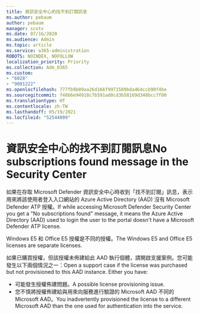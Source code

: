 ```yaml
---
title: 資訊安全中心的找不到訂閱訊息
ms.author: pebaum
author: pebaum
manager: scotv
ms.date: 07/16/2020
ms.audience: Admin
ms.topic: article
ms.service: o365-administration
ROBOTS: NOINDEX, NOFOLLOW
localization_priority: Priority
ms.collection: Adm_O365
ms.custom:
- "6028"
- "9001222"
ms.openlocfilehash: 777fb9b09aa26d166f9971589bda464ccb90f4be
ms.sourcegitcommit: f4866e94918c7b591ad0cd3b58169d340bcc7f00
ms.translationtype: HT
ms.contentlocale: zh-TW
ms.lasthandoff: 05/19/2021
ms.locfileid: "52544099"
---
```

# <a name="no-subscriptions-found-message-in-the-security-center"></a><span data-ttu-id="2aec6-102">資訊安全中心的找不到訂閱訊息</span><span class="sxs-lookup"><span data-stu-id="2aec6-102">No subscriptions found message in the Security Center</span></span>

<span data-ttu-id="2aec6-103">如果在存取 Microsoft Defender 資訊安全中心時收到「找不到訂閱」訊息，表示用來將該使用者登入入口網站的 Azure Active Directory (AAD) 沒有 Microsoft Defender ATP 授權。</span><span class="sxs-lookup"><span data-stu-id="2aec6-103">If while accessing Microsoft Defender Security Center you get a "No subscriptions found" message, it means the Azure Active Directory (AAD) used to login the user to the portal doesn't have a Microsoft Defender ATP license.</span></span>  

<span data-ttu-id="2aec6-104">Windows E5 和 Office E5 授權是不同的授權。</span><span class="sxs-lookup"><span data-stu-id="2aec6-104">The Windows E5 and Office E5 licenses are separate licenses.</span></span>

<span data-ttu-id="2aec6-p101">如果已購買授權，但該授權未佈建給此 AAD 執行個體，請開啟支援案例。您可能發生以下兩個情況之一：</span><span class="sxs-lookup"><span data-stu-id="2aec6-p101">Open a support case if the license was purchased but not provisioned to this AAD instance. Either you have:</span></span> <br/>
-   <span data-ttu-id="2aec6-107">可能發生授權佈建問題。</span><span class="sxs-lookup"><span data-stu-id="2aec6-107">A possible license provisioning issue.</span></span><br/>
-   <span data-ttu-id="2aec6-108">您不慎將授權佈建給與用來向服務進行驗證的 Microsoft AAD 不同的 Microsoft AAD。</span><span class="sxs-lookup"><span data-stu-id="2aec6-108">You inadvertently provisioned the license to a different Microsoft AAD than the one used for authentication into the service.</span></span>